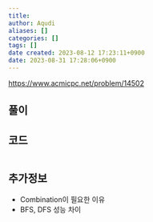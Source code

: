 ```yaml
---
title: 
author: Aqudi
aliases: []
categories: []
tags: []
date created: 2023-08-12 17:23:11+0900
date: 2023-08-31 17:28:06+0900
---
```


https://www.acmicpc.net/problem/14502

## 풀이


## 코드
```python

```

## 추가정보
- Combination이 필요한 이유
- BFS, DFS 성능 차이